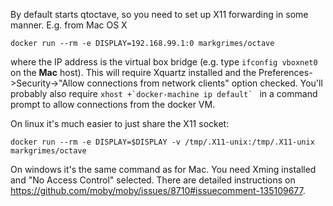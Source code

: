 By default starts qtoctave, so you need to set up X11 forwarding in some manner.  E.g. from Mac OS X

    docker run --rm -e DISPLAY=192.168.99.1:0 markgrimes/octave

where the IP address is the virtual box bridge (e.g. type `ifconfig vboxnet0` on the **Mac** host).  This will require Xquartz installed and the Preferences->Security->"Allow connections from network clients" option checked.  You'll probably also require ``xhost +`docker-machine ip default` `` in a command prompt to allow connections from the docker VM.

On linux it's much easier to just share the X11 socket:

    docker run --rm -e DISPLAY=$DISPLAY -v /tmp/.X11-unix:/tmp/.X11-unix markgrimes/octave

On windows it's the same command as for Mac. You need Xming installed and "No Access Control" selected.  There are detailed instructions on https://github.com/moby/moby/issues/8710#issuecomment-135109677.
